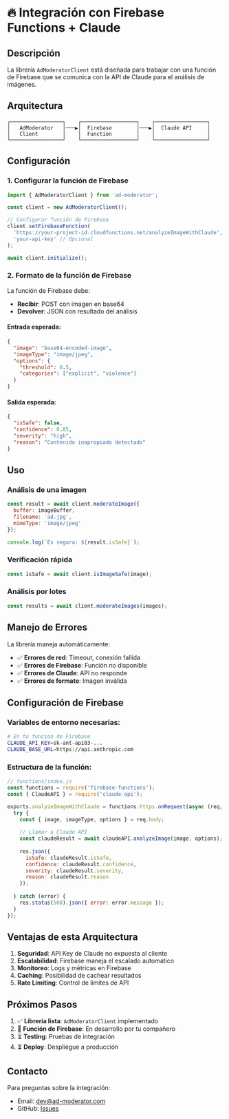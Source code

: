 # 🔥 Integración con Firebase Functions + Claude

## Descripción

La librería `AdModeratorClient` está diseñada para trabajar con una función de Firebase que se comunica con la API de Claude para el análisis de imágenes.

## Arquitectura

```
┌─────────────────┐    ┌──────────────────┐    ┌─────────────────┐
│   AdModerator   │───▶│  Firebase        │───▶│  Claude API     │
│   Client        │    │  Function        │    │                 │
└─────────────────┘    └──────────────────┘    └─────────────────┘
```

## Configuración

### 1. Configurar la función de Firebase

```javascript
import { AdModeratorClient } from 'ad-moderator';

const client = new AdModeratorClient();

// Configurar función de Firebase
client.setFirebaseFunction(
  'https://your-project-id.cloudfunctions.net/analyzeImageWithClaude',
  'your-api-key' // Opcional
);

await client.initialize();
```

### 2. Formato de la función de Firebase

La función de Firebase debe:

- **Recibir**: POST con imagen en base64
- **Devolver**: JSON con resultado del análisis

#### Entrada esperada:
```json
{
  "image": "base64-encoded-image",
  "imageType": "image/jpeg",
  "options": {
    "threshold": 0.5,
    "categories": ["explicit", "violence"]
  }
}
```

#### Salida esperada:
```json
{
  "isSafe": false,
  "confidence": 0.85,
  "severity": "high",
  "reason": "Contenido inapropiado detectado"
}
```

## Uso

### Análisis de una imagen

```javascript
const result = await client.moderateImage({
  buffer: imageBuffer,
  filename: 'ad.jpg',
  mimeType: 'image/jpeg'
});

console.log(`Es segura: ${result.isSafe}`);
```

### Verificación rápida

```javascript
const isSafe = await client.isImageSafe(image);
```

### Análisis por lotes

```javascript
const results = await client.moderateImages(images);
```

## Manejo de Errores

La librería maneja automáticamente:

- ✅ **Errores de red**: Timeout, conexión fallida
- ✅ **Errores de Firebase**: Función no disponible
- ✅ **Errores de Claude**: API no responde
- ✅ **Errores de formato**: Imagen inválida

## Configuración de Firebase

### Variables de entorno necesarias:

```bash
# En tu función de Firebase
CLAUDE_API_KEY=sk-ant-api03-...
CLAUDE_BASE_URL=https://api.anthropic.com
```

### Estructura de la función:

```javascript
// functions/index.js
const functions = require('firebase-functions');
const { ClaudeAPI } = require('claude-api');

exports.analyzeImageWithClaude = functions.https.onRequest(async (req, res) => {
  try {
    const { image, imageType, options } = req.body;
    
    // Llamar a Claude API
    const claudeResult = await claudeAPI.analyzeImage(image, options);
    
    res.json({
      isSafe: claudeResult.isSafe,
      confidence: claudeResult.confidence,
      severity: claudeResult.severity,
      reason: claudeResult.reason
    });
    
  } catch (error) {
    res.status(500).json({ error: error.message });
  }
});
```

## Ventajas de esta Arquitectura

1. **Seguridad**: API Key de Claude no expuesta al cliente
2. **Escalabilidad**: Firebase maneja el escalado automático
3. **Monitoreo**: Logs y métricas en Firebase
4. **Caching**: Posibilidad de cachear resultados
5. **Rate Limiting**: Control de límites de API

## Próximos Pasos

1. ✅ **Librería lista**: `AdModeratorClient` implementado
2. 🔄 **Función de Firebase**: En desarrollo por tu compañero
3. ⏳ **Testing**: Pruebas de integración
4. ⏳ **Deploy**: Despliegue a producción

## Contacto

Para preguntas sobre la integración:
- Email: dev@ad-moderator.com
- GitHub: [Issues](https://github.com/yourusername/ad-moderator/issues)
